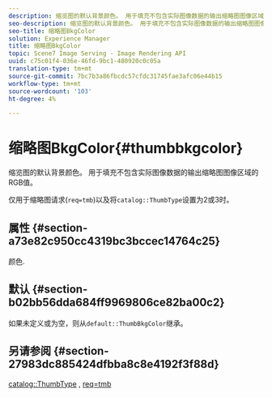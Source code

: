 ```yaml
---
description: 缩览图的默认背景颜色。 用于填充不包含实际图像数据的输出缩略图图像区域的RGB值。
seo-description: 缩览图的默认背景颜色。 用于填充不包含实际图像数据的输出缩略图图像区域的RGB值。
seo-title: 缩略图BkgColor
solution: Experience Manager
title: 缩略图BkgColor
topic: Scene7 Image Serving - Image Rendering API
uuid: c75c01f4-036e-46fd-9bc1-480920c0c05a
translation-type: tm+mt
source-git-commit: 7bc7b3a86fbcdc57cfdc31745fae3afc06e44b15
workflow-type: tm+mt
source-wordcount: '103'
ht-degree: 4%

---
```



# 缩略图BkgColor{#thumbbkgcolor}

缩览图的默认背景颜色。 用于填充不包含实际图像数据的输出缩略图图像区域的RGB值。

仅用于缩略图请求(`req=tmb`)以及将`catalog::ThumbType`设置为2或3时。

## 属性 {#section-a73e82c950cc4319bc3bccec14764c25}

颜色.

## 默认 {#section-b02bb56dda684ff9969806ce82ba00c2}

如果未定义或为空，则从`default::ThumbBkgColor`继承。

## 另请参阅 {#section-27983dc885424dfbba8c8e4192f3f88d}

[catalog::ThumbType](../../../../../is-api/image-catalog/image-serving-api-ref/c-image-catalog-reference/c-image-svg-data-reference/c-image-data-reference/r-thumbtype-cat.md#reference-41149ddffc8749cba2f8d9c8e2611e03) ,  [req=tmb](../../../../../is-api/http-ref/image-serving-api-ref/c-http-protocol-reference/c-command-reference/r-req/r-req.md#reference-907cdb4a97034db7ad94695f25552e76)
